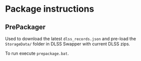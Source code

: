 # Package instructions


## PrePackager
Used to download the latest `dlss_records.json` and pre-load the `StorageData/` folder in DLSS Swapper with current DLSS zips.

To run execute `prepackage.bat`.